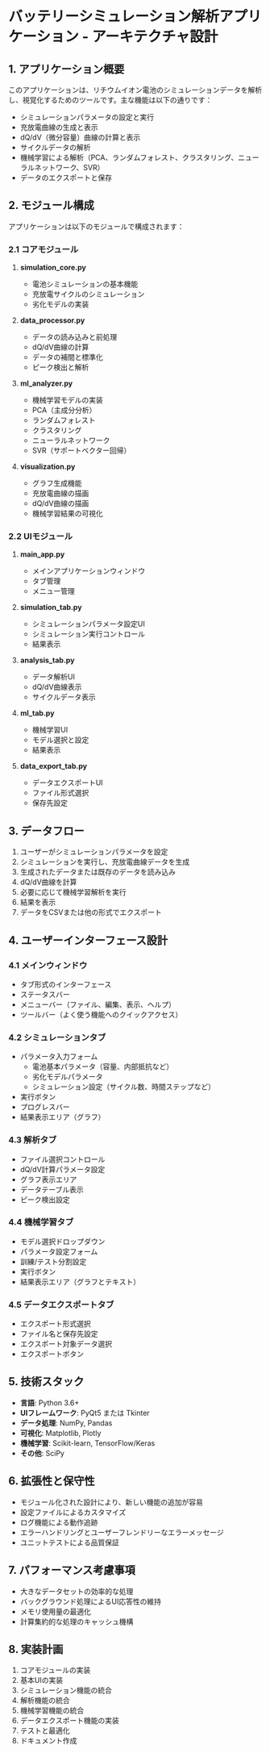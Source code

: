 # バッテリーシミュレーション解析アプリケーション - アーキテクチャ設計

## 1. アプリケーション概要

このアプリケーションは、リチウムイオン電池のシミュレーションデータを解析し、視覚化するためのツールです。主な機能は以下の通りです：

- シミュレーションパラメータの設定と実行
- 充放電曲線の生成と表示
- dQ/dV（微分容量）曲線の計算と表示
- サイクルデータの解析
- 機械学習による解析（PCA、ランダムフォレスト、クラスタリング、ニューラルネットワーク、SVR）
- データのエクスポートと保存

## 2. モジュール構成

アプリケーションは以下のモジュールで構成されます：

### 2.1 コアモジュール

1. **simulation_core.py**
   - 電池シミュレーションの基本機能
   - 充放電サイクルのシミュレーション
   - 劣化モデルの実装

2. **data_processor.py**
   - データの読み込みと前処理
   - dQ/dV曲線の計算
   - データの補間と標準化
   - ピーク検出と解析

3. **ml_analyzer.py**
   - 機械学習モデルの実装
   - PCA（主成分分析）
   - ランダムフォレスト
   - クラスタリング
   - ニューラルネットワーク
   - SVR（サポートベクター回帰）

4. **visualization.py**
   - グラフ生成機能
   - 充放電曲線の描画
   - dQ/dV曲線の描画
   - 機械学習結果の可視化

### 2.2 UIモジュール

1. **main_app.py**
   - メインアプリケーションウィンドウ
   - タブ管理
   - メニュー管理

2. **simulation_tab.py**
   - シミュレーションパラメータ設定UI
   - シミュレーション実行コントロール
   - 結果表示

3. **analysis_tab.py**
   - データ解析UI
   - dQ/dV曲線表示
   - サイクルデータ表示

4. **ml_tab.py**
   - 機械学習UI
   - モデル選択と設定
   - 結果表示

5. **data_export_tab.py**
   - データエクスポートUI
   - ファイル形式選択
   - 保存先設定

## 3. データフロー

1. ユーザーがシミュレーションパラメータを設定
2. シミュレーションを実行し、充放電曲線データを生成
3. 生成されたデータまたは既存のデータを読み込み
4. dQ/dV曲線を計算
5. 必要に応じて機械学習解析を実行
6. 結果を表示
7. データをCSVまたは他の形式でエクスポート

## 4. ユーザーインターフェース設計

### 4.1 メインウィンドウ

- タブ形式のインターフェース
- ステータスバー
- メニューバー（ファイル、編集、表示、ヘルプ）
- ツールバー（よく使う機能へのクイックアクセス）

### 4.2 シミュレーションタブ

- パラメータ入力フォーム
  - 電池基本パラメータ（容量、内部抵抗など）
  - 劣化モデルパラメータ
  - シミュレーション設定（サイクル数、時間ステップなど）
- 実行ボタン
- プログレスバー
- 結果表示エリア（グラフ）

### 4.3 解析タブ

- ファイル選択コントロール
- dQ/dV計算パラメータ設定
- グラフ表示エリア
- データテーブル表示
- ピーク検出設定

### 4.4 機械学習タブ

- モデル選択ドロップダウン
- パラメータ設定フォーム
- 訓練/テスト分割設定
- 実行ボタン
- 結果表示エリア（グラフとテキスト）

### 4.5 データエクスポートタブ

- エクスポート形式選択
- ファイル名と保存先設定
- エクスポート対象データ選択
- エクスポートボタン

## 5. 技術スタック

- **言語**: Python 3.6+
- **UIフレームワーク**: PyQt5 または Tkinter
- **データ処理**: NumPy, Pandas
- **可視化**: Matplotlib, Plotly
- **機械学習**: Scikit-learn, TensorFlow/Keras
- **その他**: SciPy

## 6. 拡張性と保守性

- モジュール化された設計により、新しい機能の追加が容易
- 設定ファイルによるカスタマイズ
- ログ機能による動作追跡
- エラーハンドリングとユーザーフレンドリーなエラーメッセージ
- ユニットテストによる品質保証

## 7. パフォーマンス考慮事項

- 大きなデータセットの効率的な処理
- バックグラウンド処理によるUI応答性の維持
- メモリ使用量の最適化
- 計算集約的な処理のキャッシュ機構

## 8. 実装計画

1. コアモジュールの実装
2. 基本UIの実装
3. シミュレーション機能の統合
4. 解析機能の統合
5. 機械学習機能の統合
6. データエクスポート機能の実装
7. テストと最適化
8. ドキュメント作成